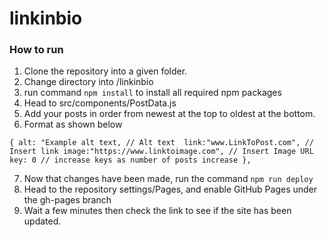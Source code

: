 # linkinbio

### How to run
1. Clone the repository into a given folder. 
2. Change directory into /linkinbio
3. run command `npm install` to install all required npm packages
4. Head to src/components/PostData.js
5. Add your posts in order from newest at the top to oldest at the bottom.
6. Format as shown below 

`
{
        alt: "Example alt text, // Alt text 
        link:"www.LinkToPost.com", // Insert link
        image:"https://www.linktoimage.com", // Insert Image URL
        key: 0 // increase keys as number of posts increase
},
`

7. Now that changes have been made, run the command `npm run deploy`
8. Head to the repository settings/Pages, and enable GitHub Pages under the gh-pages branch
9. Wait a few minutes then check the link to see if the site has been updated. 
